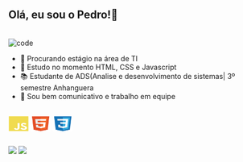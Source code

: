 ## Olá, eu sou o Pedro!👋
<br>
<img alt=code src="https://media0.giphy.com/media/v1.Y2lkPTc5MGI3NjExcTlkOWNpd2Q1OXZjMmFsc2psMzdxNHhjcDk1aDgwZWtpeGpwd2hhcyZlcD12MV9pbnRlcm5hbF9naWZfYnlfaWQmY3Q9Zw/gVlgj80ZLp9yo/giphy.gif"  width="330" height="auto"/>

- 💼 Procurando estágio na área de TI
- 📖 Estudo no momento HTML, CSS e Javascript
- 📚 Estudante de ADS(Analise e desenvolvimento de sistemas| 3º semestre Anhanguera
- 💬 Sou bem comunicativo e trabalho em equipe

<div style="display: inline_block"><br>
  <img align="center" alt="Pedro-Js" height="30" width="40" src="https://raw.githubusercontent.com/devicons/devicon/master/icons/javascript/javascript-plain.svg">
  <img align="center" alt="Pedro-HTML" height="30" width="40" src="https://raw.githubusercontent.com/devicons/devicon/master/icons/html5/html5-original.svg">
  <img align="center" alt="Pedro-CSS" height="30" width="40" src="https://raw.githubusercontent.com/devicons/devicon/master/icons/css3/css3-original.svg">
</div>
  
  ##
 
<div>
  <a href ="mailto:henripedro652@gmail.com"><img src="https://img.shields.io/badge/-Gmail-%23333?style=for-the-badge&logo=gmail&logoColor=white" target="_blank"></a>
  <a href="https://www.linkedin.com/in/pedro-henrique-sampaio-de-andrade-778a512b8/" target="_blank"><img src="https://img.shields.io/badge/-LinkedIn-%230077B5?style=for-the-badge&logo=linkedin&logoColor=white" target="_blank"></a> 
</div>
